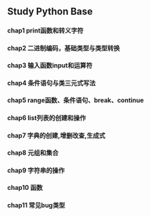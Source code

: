 ## Study Python Base

#### chap1 print函数和转义字符

#### chap2 二进制编码，基础类型与类型转换

#### chap3 输入函数input和运算符

#### chap4 条件语句与类三元式写法

#### chap5 range函数、条件语句、break、continue

#### chap6 list列表的创建和操作

#### chap7 字典的创建,增删改查,生成式

#### chap8 元组和集合

#### chap9 字符串的操作

#### chap10 函数

#### chap11 常见bug类型